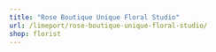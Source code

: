 ```yaml
---
title: "Rose Boutique Unique Floral Studio"
url: /limeport/rose-boutique-unique-floral-studio/
shop: florist
---
```

